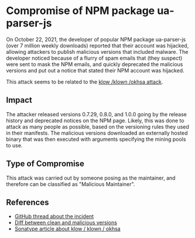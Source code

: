 <!-- cSpell:ignore klow klown Sonatype okhsa cryptominer -->

# Compromise of NPM package ua-parser-js

On October 22, 2021, the developer of popular NPM package ua-parser-js (over 7
million weekly downloads) reported that their account was hijacked, allowing
attackers to publish malicious versions that included malware. The developer
noticed because of a flurry of spam emails that (they suspect) were sent to mask
the NPM emails, and quickly deprecated the malicious versions and put out a
notice that stated their NPM account was hijacked.

This attack seems to be related to the
[klow /klown /okhsa attack](klow-klown-okhsa.md).

## Impact

The attacker released versions 0.7.29, 0.8.0, and 1.0.0 going by the release
history and deprecated notices on the NPM page. Likely, this was done to attack
as many people as possible, based on the versioning rules they used in their
manifests. The malicious versions downloaded an externally hosted binary that
was then executed with arguments specifying the mining pools to use.

## Type of Compromise

This attack was carried out by someone posing as the maintainer, and therefore
can be classified as "Malicious Maintainer".

## References

- [GitHub thread about the incident](https://github.com/faisalman/ua-parser-js/issues/536)
- [Diff between clean and malicious versions](https://app.renovatebot.com/package-diff?name=ua-parser-js&from=0.7.28&to=1.0.0)
- [Sonatype article about klow / klown / okhsa](https://blog.sonatype.com/newly-found-npm-malware-mines-cryptocurrency-on-windows-linux-macos-devices)
